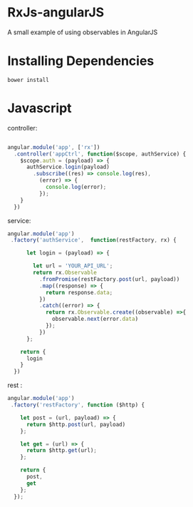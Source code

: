 # RxJs-angularJS
A small example of using observables in AngularJS

# Installing Dependencies

``` bower install ```

# Javascript

controller:


```javascript

angular.module('app', ['rx'])
  .controller('appCtrl', function($scope, authService) {
    $scope.auth = (payload) => {
      authService.login(payload)
        .subscribe((res) => console.log(res),
          (error) => {
            console.log(error);
          });
    }
  })
```

service:

```javascript
angular.module('app')
 .factory('authService',  function(restFactory, rx) {

      let login = (payload) => {

        let url = 'YOUR_API_URL';
        return rx.Observable
          .fromPromise(restFactory.post(url, payload))
          .map((response) => {
            return response.data;
          })
          .catch((error) => {
            return rx.Observable.create((observable) =>{
              observable.next(error.data)
            });
          })
      };

    return {
      login
    }
  })
``` 

rest : 
```javascript
angular.module('app')
 .factory('restFactory', function ($http) {

    let post = (url, payload) => {
      return $http.post(url, payload)
    };

    let get = (url) => {
      return $http.get(url);
    };

    return {
      post,
      get
    };
  });


```
